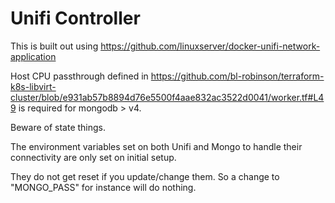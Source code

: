 # Unifi Controller

This is built out using https://github.com/linuxserver/docker-unifi-network-application

Host CPU passthrough defined in https://github.com/bl-robinson/terraform-k8s-libvirt-cluster/blob/e931ab57b8894d76e5500f4aae832ac3522d0041/worker.tf#L49 is required for mongodb > v4.

Beware of state things.

The environment variables set on both Unifi and Mongo to handle their connectivity are only set on initial setup.

They do not get reset if you update/change them. So a change to "MONGO_PASS" for instance will do nothing.
